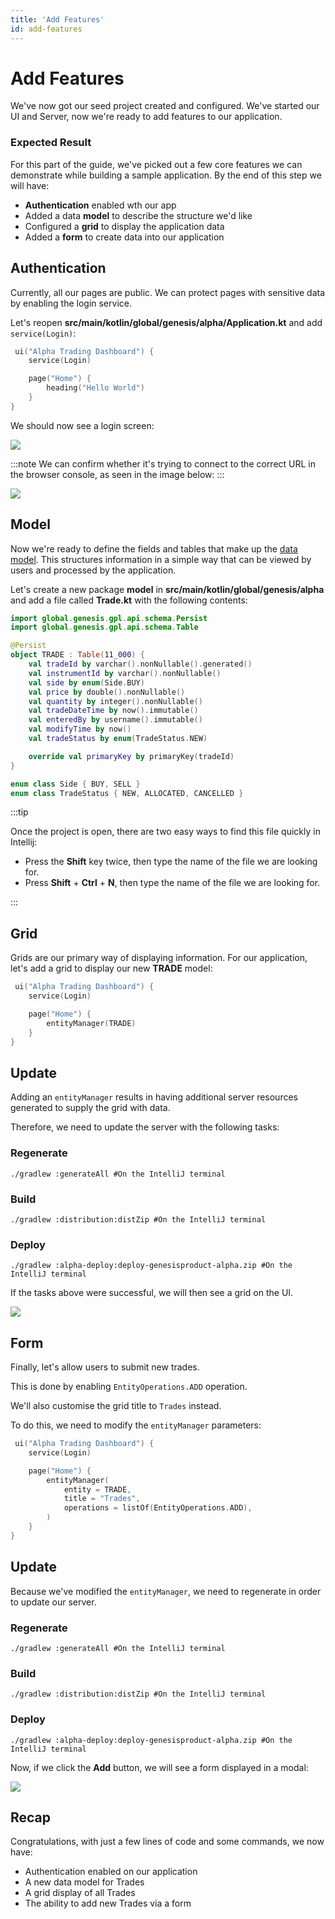 ```yaml
---
title: 'Add Features'
id: add-features
---
```


# Add Features

We've now got our seed project created and configured. We've started our UI and Server, now we're ready to add features to our application.

### Expected Result

For this part of the guide, we've picked out a few core features we can demonstrate while building a sample application. By the end of this step we will have:

- **Authentication** enabled wth our app
- Added a data **model** to describe the structure we'd like
- Configured a **grid** to display the application data
- Added a **form** to create data into our application

## Authentication

Currently, all our pages are public. We can protect pages with sensitive data by enabling the login service.

Let's reopen **src/main/kotlin/global/genesis/alpha/Application.kt** and add `service(Login)`:

```kotlin
 ui("Alpha Trading Dashboard") {
    service(Login)

    page("Home") {
        heading("Hello World")
    }
}
```

We should now see a login screen:

![](/img/gpl-seed-login.png)

:::note
We can confirm whether it's trying to connect to the correct URL in the browser console, as seen in the image below:
:::

![](/img/gpl-seed-host.png)

## Model

Now we're ready to define the fields and tables that make up the [data model](https://docs.genesis.global/secure/creating-applications/defining-your-application/data-model/data-model-overview/). This structures information in a simple way that can be viewed by users and processed by the application.

Let's create a new package **model** in **src/main/kotlin/global/genesis/alpha** and add a file called **Trade.kt** with the following contents:

```kotlin
import global.genesis.gpl.api.schema.Persist
import global.genesis.gpl.api.schema.Table

@Persist
object TRADE : Table(11_000) {
    val tradeId by varchar().nonNullable().generated()
    val instrumentId by varchar().nonNullable()
    val side by enum(Side.BUY)
    val price by double().nonNullable()
    val quantity by integer().nonNullable()
    val tradeDateTime by now().immutable()
    val enteredBy by username().immutable()
    val modifyTime by now()
    val tradeStatus by enum(TradeStatus.NEW)

    override val primaryKey by primaryKey(tradeId)
}

enum class Side { BUY, SELL }
enum class TradeStatus { NEW, ALLOCATED, CANCELLED }
```

:::tip

Once the project is open, there are two easy ways to find this file quickly in Intellij:

- Press the **Shift** key twice, then type the name of the file we are looking for.
- Press **Shift** + **Ctrl** + **N**, then type the name of the file we are looking for.

:::

## Grid

Grids are our primary way of displaying information. For our application, let's add a grid to display our new **TRADE** model:

```kotlin
 ui("Alpha Trading Dashboard") {
    service(Login)

    page("Home") {
        entityManager(TRADE)
    }
}
```

## Update

Adding an `entityManager` results in having additional server resources generated to supply the grid with data.

Therefore, we need to update the server with the following tasks:

### Regenerate

```shell
./gradlew :generateAll #On the IntelliJ terminal
```

### Build

```shell
./gradlew :distribution:distZip #On the IntelliJ terminal
```

### Deploy

```shell
./gradlew :alpha-deploy:deploy-genesisproduct-alpha.zip #On the IntelliJ terminal
```

If the tasks above were successful, we will then see a grid on the UI.

![](/img/gpl-seed-grid.png)

## Form

Finally, let's allow users to submit new trades.

This is done by enabling `EntityOperations.ADD` operation.

We'll also customise the grid title to `Trades` instead.

To do this, we need to modify the `entityManager` parameters:

```kotlin
 ui("Alpha Trading Dashboard") {
    service(Login)

    page("Home") {
        entityManager(
            entity = TRADE, 
            title = "Trades", 
            operations = listOf(EntityOperations.ADD),
        )
    }
}
```

## Update

Because we've modified the `entityManager`, we need to regenerate in order to update our server.

### Regenerate

```shell
./gradlew :generateAll #On the IntelliJ terminal
```

### Build

```shell
./gradlew :distribution:distZip #On the IntelliJ terminal
```

### Deploy

```shell
./gradlew :alpha-deploy:deploy-genesisproduct-alpha.zip #On the IntelliJ terminal
```

Now, if we click the **Add** button, we will see a form displayed in a modal:

![](/img/gpl-seed-form.png)

## Recap

Congratulations, with just a few lines of code and some commands, we now have:

- Authentication enabled on our application
- A new data model for Trades
- A grid display of all Trades
- The ability to add new Trades via a form